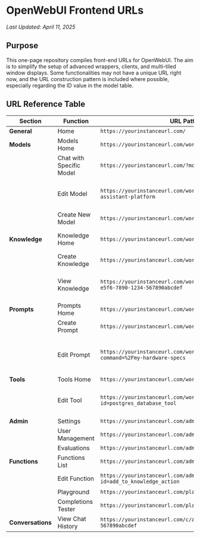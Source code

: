 # OpenWebUI Frontend URLs

*Last Updated: April 11, 2025*

## Purpose

This one-page repository compiles front-end URLs for OpenWebUI. The aim is to simplify the setup of advanced wrappers, clients, and multi-tiled window displays. Some functionalities may not have a unique URL right now, and the URL construction pattern is included where possible, especially regarding the ID value in the model table.

## URL Reference Table

| Section | Function | URL Pattern | Notes |
|---------|----------|-------------|-------|
| **General** | Home | `https://yourinstanceurl.com/` | Base URL |
| **Models** | Models Home | `https://yourinstanceurl.com/workspace/models` | List all models |
| | Chat with Specific Model | `https://yourinstanceurl.com/?models=ai-assistant-platform` | Chat UI prepopulated with model |
| | Edit Model | `https://yourinstanceurl.com/workspace/models/edit?id=ai-assistant-platform` | Where `id` = value from model table in database |
| | Create New Model | `https://yourinstanceurl.com/workspace/models/create` | |
| **Knowledge** | Knowledge Home | `https://yourinstanceurl.com/workspace/knowledge` | List all knowledge collections |
| | Create Knowledge | `https://yourinstanceurl.com/workspace/knowledge/create` | |
| | View Knowledge | `https://yourinstanceurl.com/workspace/knowledge/a1b2c3d4-e5f6-7890-1234-567890abcdef` | Where `id` = UUID of document collection |
| **Prompts** | Prompts Home | `https://yourinstanceurl.com/workspace/prompts` | |
| | Create Prompt | `https://yourinstanceurl.com/workspace/prompts/create` | |
| | Edit Prompt | `https://yourinstanceurl.com/workspace/prompts/edit?command=%2Fmy-hardware-specs` | URL based on command line value, not prompt name |
| **Tools** | Tools Home | `https://yourinstanceurl.com/workspace/tools` | |
| | Edit Tool | `https://yourinstanceurl.com/workspace/tools/edit?id=postgres_database_tool` | Where `id` = tool ID in your instance |
| **Admin** | Settings | `https://yourinstanceurl.com/admin/settings` | |
| | User Management | `https://yourinstanceurl.com/admin/users` | |
| | Evaluations | `https://yourinstanceurl.com/admin/evaluations` | |
| **Functions** | Functions List | `https://yourinstanceurl.com/admin/functions` | |
| | Edit Function | `https://yourinstanceurl.com/admin/functions/edit?id=add_to_knowledge_action` | Where `id` = function ID |
| | Playground | `https://yourinstanceurl.com/playground` | |
| | Completions Tester | `https://yourinstanceurl.com/playground/completions` | |
| **Conversations** | View Chat History | `https://yourinstanceurl.com/c/a1b2c3d4-e5f6-7890-1234-567890abcdef` | Where `id` = chat UUID |
